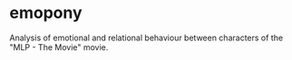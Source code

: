 # emopony
Analysis of emotional and relational behaviour between characters of the "MLP - The Movie" movie.